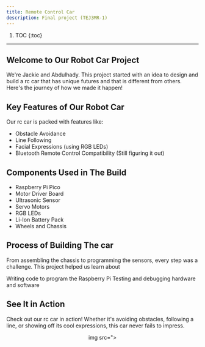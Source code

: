 ```yaml
---
title: Remote Control Car
description: Final project (TEJ3MR-1)
---
```


1. TOC
{:toc}


* * *

## Welcome to Our Robot Car Project
We're Jackie and Abdulhady. This project started with an idea to design and build a rc car that has unique futures and that is different from others. Here's the journey of how we made it happen!

## Key Features of Our Robot Car
Our rc car is packed with features like:
- Obstacle Avoidance
- Line Following
- Facial Expressions (using RGB LEDs)
- Bluetooth Remote Control Compatibility (Still figuring it out)

## Components Used in The Build
- Raspberry Pi Pico
- Motor Driver Board
- Ultrasonic Sensor
- Servo Motors
- RGB LEDs
- Li-Ion Battery Pack
- Wheels and Chassis

## Process of Building The car
From assembling the chassis to programming the sensors, every step was a challenge. This project helped us learn about

Writing code to program the Raspberry Pi
Testing and debugging hardware and software

## See It in Action
Check out our rc car in action! Whether it's avoiding obstacles, following a line, or showing off its cool expressions, this car never fails to impress.

<p align="center"> 
img src=">
